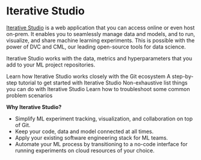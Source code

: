 # Iterative Studio

[Iterative Studio](https://studio.iterative.ai/) is a web application that you
can access online or even host on-prem. It enables you to seamlessly manage data
and models, and to run, visualize, and share machine learning experiments. This
is possible with the power of DVC and CML, our leading open-source tools for
data science.

Iterative Studio works with the data, metrics and hyperparameters that you add
to your ML project repositories.

<cards>

  <card href="/doc/studio/how-it-works" heading="How Iterative Studio works">
    Learn how Iterative Studio works closely with the Git ecosystem
  </card>

  <card href="/doc/studio/get-started" heading="Get started">
    A step-by-step tutorial to get started with Iterative Studio
  </card>

  <card href="/doc/studio/user-guide" heading="User guide">
    Non-exhaustive list things you can do with Iterative Studio
  </card>

  <card href="/doc/studio/troubleshooting" heading="Troubleshooting">
    Learn how to troubleshoot some common problem scenarios
  </card>

</cards>

**Why Iterative Studio?**

- Simplify ML experiment tracking, visualization, and collaboration on top of
  Git.
- Keep your code, data and model connected at all times.
- Apply your existing software engineering stack for ML teams.
- Automate your ML process by transitioning to a no-code interface for running
  experiments on cloud resources of your choice.
